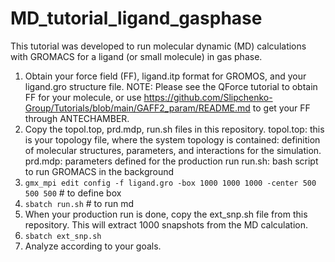 # MD_tutorial_ligand_gasphase
This tutorial was developed to run molecular dynamic (MD) calculations with GROMACS for a ligand (or small molecule) in gas phase.

1. Obtain your force field (FF), ligand.itp format for GROMOS, and your ligand.gro structure file.
   NOTE: Please see the QForce tutorial to obtain FF for your molecule, or use https://github.com/Slipchenko-Group/Tutorials/blob/main/GAFF2_param/README.md to get your FF through ANTECHAMBER.
2. Copy the topol.top, prd.mdp, run.sh files in this repository.
   topol.top: this is your topology file, where the system topology is contained: definition of molecular structures, parameters, and interactions for the simulation.
   prd.mdp: parameters defined for the production run
   run.sh: bash script to run GROMACS in the background
3. ``` gmx_mpi edit config -f ligand.gro -box 1000 1000 1000 -center 500 500 500 ``` # to define box
4. ``` sbatch run.sh ```  # to run md
5. When your production run is done, copy the ext_snp.sh file from this repository. This will extract 1000 snapshots from the MD calculation.
6. ``` sbatch ext_snp.sh ```
7. Analyze according to your goals.

